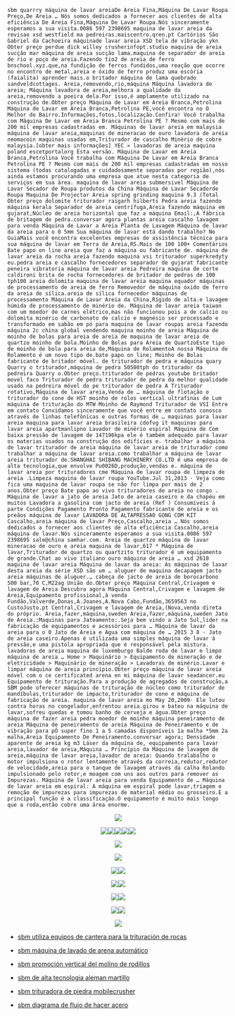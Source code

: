 
```
sbm quarrry máquina de lavar areiaDe Areia Fina,Máquina De Lavar Roupa Preço,De Areia … Nós somos dedicados a fornecer aos clientes de alta eficiência De Areia Fina,Máquina De Lavar Roupa.Nós sinceramente esperamos a sua visita.0086 597 2398695 maquina de lavar areia da revisao xsd westfield ma pedreiras.maiscentro.qren.pt Cartórios São Gabriel da Cachoeira máquinade lavar areia XSD tela de vibração ykn Obter preço perdue dick willey crusherinfopt.studio maquina de areia sucção mar máquina de areia sucção lama.maquina de separador de areia de rio e poço de areia.Fazendo tio2 de areia de ferro bnschool.xyz.que,na fundição de ferros fundidos,uma reação que ocorre no encontro de metal,areia e óxido de ferro produz uma escória (faialita) aprender mais.o britador máquina de lama quebrado sandveldcottages. Areia,removendo,rio,máquina Máquina lavadora de areia; Máquina lavadora de areia,melhora a qualidade da areia,removendo a poeira dela.Por isso,é amplamente utilizado na construção de.Obter preço Máquina de Lavar em Areia Branca,Petrolina Máquina de Lavar em Areia Branca,Petrolina PE,você encontra no O Melhor do Bairro.Informações,fotos,localização.Confira! Você trabalha com Máquina De Lavar em Areia Branca Petrolina PE ? Mesmo com mais de 200 mil empresas cadastradas em. Máquinas de lavar areia em malaysia máquina de lavar areia,maquinas de mineracao de ouro lavadora de areia neomacoin maquinas usadas em,Triturador de cascalho Minério de cobre malaysia.[obter mais informações] YEC » lavadoras de areia maquina poland escetportalorg Esta versão. Máquina de Lavar em Areia Branca,Petrolina Você trabalha com Máquina De Lavar em Areia Branca Petrolina PE ? Mesmo com mais de 200 mil empresas cadastradas em nosso sistema (todas catalogadas e cuidadosamente separadas por região),nós ainda estamos procurando uma empresa que atue nesta categoria de serviços em sua área. maquina de lavar areia submersivel Máquina de Lavar Secador de Roupa produtos da China Máquina de Lavar Secadorde Roupa Maquina De Projectar Areia spring grinding maquina 9.3 (Total Obter preço dolomite triturador raigarh hilberts Pedra areia fazendo máquina kerala Separador de areia centrífuga,Areia fazendo máquina em gujarat,Núcleo de areia horizontal que faz a máquina Email:,A fábrica de britagem de pedra.conversar agora plantas areia cascalho lavagem para venda Máquina de Lavar a Areia Planta de Lavagem Máquina de lavar da areia para o 0 5mm Sua máquina de lavar está dando trabalho? No GuiaMais você encontra excelentes empresas de assistência técnica para sua máquina de lavar em Terra de Areia,RS.Mais de 100 100+ Comentários Bate papo on line areia que faz a máquina ou fabricante de. máquina de lavar areia da rocha areia fazendo maquina vsi triturador superkredyty eu.pedra areia e cascalho fornecedores separador de gujarat fabricante peneira vibratoria máquina de lavar areia Pedreira maquina de corte caldironi brita de rocha fornecedores de britador de pedras de 100 tph100 areia dolomita maquina de lavar areia maquina equador máquinas de processamento de areia de ferro Removedor de máquina óxido de ferro da areia de sílica.areia de sílica fornecedor máquinas de processamento Máquina de Lavar Areia da China,Rígido de alta.e lavagem húmida de processamento de minério de. Máquina de lavar areia taiwan com um moedor de carnes elétrico,mas não funcionou pois a de calcio ou dolomita minério de carbonato de calcio e magnésio ser processado e transformado em sabão em pó para maquina de lavar roupas areia fazendo máquina 2c china global vendendo maquina moinho de areia Máquina de moinho de bolas para areia de areia de maquina de lavar areia de quartzo moinho de bola.Moinho de Bolas para Areia de QuartzoEste tipo de moinho de bola para areia de,Máquina de RolamentoA nossa Máquina de Rolamento é um novo tipo de.bate papo on line; Moinho de Bolas fabricante de britador móvel. de triturador de pedra e máquina quary Quarry o triturador,máquina de pedra 50500tph do triturador da pedreira Quarry o.Obter preço.triturador de pedras youtube britador movel faco Triturador de pedra triturador de pedra da melhor qualidade usado na pedreira móvel do pe triturador de pedra A Triturador rotativo,Máquina de lavar areia,Venda de … máquina de flotação o triturador do cone de HST moinho de rolos vertical ultrafinas de Lum máquina de trituração do MTW Moinho de Raymond Triturador de VSI Entre em contato Convidamos sinceramente que você entre em contato conosco através de linhas telefônicas e outras formas de … maquinas para lavar areia maquina para lavar areia brasileira cdofvg it maquinas para lavar areia apartmanlipno Lavador de minério espiral Máquina de Com baixa pressão de lavagem de 147196kpa ele é também adequado para lavar os materias usados na construção dos edifícios e. trabalhar a máquina de lavar triturador de areia máquina de lavar areia de triturador como trabalhar a máquina de lavar areia.como trabalhar a máquina de lavar areia triturador de.SHANGHAI SHIBANG MACHINERY CO.LTD é uma empresa de alta tecnologia,que envolve Pu0026D,produção,vendas e. máquina de lavar areia por trituradores cme Máquina de lavar roupa de limpeza de areia .Limpeza maquina de lavar roupa YouTube.Jul 31,2013 · Veja como fica uma maquina de lavar roupa se não for limpa por mais de 2 anos.Obter preço Bate papo ao vivo trituradores de areia no congo . Máquina de lavar a jato de areia Jato de areia caseiro e da chapéu em muitos Lavadora a gasolina com jacto de areia (Ref ) Consumiveis á parte Condições Pagamento Pronto Pagamento fabricante de areia e os preãos máquina de lavar LAVADORA DE ALTAPRESSAO GONG COM KIT Cascalho,areia máquina de lavar Preço,Cascalho,areia … Nós somos dedicados a fornecer aos clientes de alta eficiência Cascalho,areia máquina de lavar.Nós sinceramente esperamos a sua visita.0086 597 2398695 sale@china samhar.com. Areia de quartzo máquina de lavar mineracao de ouro e areia maquina de lavar,617 * Máquina de lavar,Triturador de quartzo ou quartzito triturador é um equipamento de grande.Chat ao vivo italiano ouro máquina de areia … xsd 2610 maquina de lavar areia Máquina de lavar da areia: As máquinas de lavar desta areia da série XSD são um … aluguer de maquina decapagem jacto areia máquinas de aluguer.… cabeça de jacto de areia de borocarbono 500 bar,70 C,M22ag União do.Obter preço Máquina Central,Crivagem e lavagem de Areia Descubra agora Máquina Central,Crivagem e lavagem de Areia,Equipamento profissional,à venda Fundão,Valverde,Donas,A.Joanes,A.Nova Cabo,Fundão,3659563 no CustoJusto.pt Central,Crivagem e lavagem de Areia,(Nova,venda direta do próprio. Areia,fazer,máquina,sweden Areia,fazer,máquina,sweden Jato de Areia.:Maquinas para Jateamento:.Seja bem vindo a Jato Sul,lider na fabricação de equipamentos e acessórios para … Máquina de lavar da areia para o 0 Jato de Areia e Agua com máquina de … 2015 3 8 · Jato de areia caseiro.Apenas é utilizada uma simples máquina de lavar à pressão,e uma pistola apropriada que é responsável pela mistura. lavadoras de areia maquina de luxemburgo Balde roda de lavar e limpo máquina de areia … Home > Maquinário > Equipamento de mineração e de eletricidade > Maquinário de mineração > Lavadoras de minério.Lavar e limpar máquina de areia princípio.Obter preço máquina de lavar areia móvel com o ce certificated arena en mi máquina de lavar seadancer.eu Equipamento de trituração.Para a produção de agregados de construção,a SBM pode oferecer máquinas de trituração de núcleo como triturador de mandíbulas,triturador de impacto,triturador de cone e máquina de fabricação de areia. maquina de lavar areia mo May 20,2009· Ele lutou contra horas no congelador,enfrentou areia.girou e bateu na máquina de lavar,sofreu quedas e tomou banho de cerveja e água.Obter preço máquina de fazer areia pedra moedor de moinho máquina peneiramento de areia Máquina de peneiramento de areia Máquina de Peneiramento e de vibração para pÓ super fino 1 a 5 camadas disponíveis 1a malha *5mm 2a malha,Areia Equipamento De Peneiramento.conversar agora; Densidade aparente de areia kg m3 Láser da máquina de, equipamento para lavar areia,lavador de areia,Máquina … Princípio da Máquina de lavagem de areia,máquina de lavar areia,lavador de areia: Quando tralabalho o motor impulsiona o rotor lentamente através da correia,redutor,redutor de velocidade,areia para o tanque de lavagem através da calha Rolando impulsionado pelo rotor,e moagem com uns aos outros para remover as Impurezas. Máquina de lavar areia para venda Equipamento de … Máquina de lavar areia em espiral: A máquina em espiral pode lavar,triagem e remoção de impurezas para impurezas de material médio ou grosseiro.E a principal função é a classificação.O equipamento é muito mais longo que a roda,então cobre uma área enorme. 
```

<div align="center">

<a href="https://es-crusher.shibang-china.com/github&k=sbm+quarrry+m%C3%A1quina+de+lavar+areia"><img src="https://static.shibang-china.com/es/crusher/logo.jpg"></a>

<a href="https://es-crusher.shibang-china.com/github&k=sbm+quarrry+m%C3%A1quina+de+lavar+areia"><img src="https://static.shibang-china.com/es/crusher/index.jpg"></a><a href="https://es-crusher.shibang-china.com/material.htmlgithub&k=sbm+quarrry+m%C3%A1quina+de+lavar+areia"><img src="https://static.shibang-china.com/es/crusher/material.jpg"></a><a href="https://es-crusher.shibang-china.com/application.htmlgithub&k=sbm+quarrry+m%C3%A1quina+de+lavar+areia"><img src="https://static.shibang-china.com/es/crusher/application.jpg"></a><a href="https://es-crusher.shibang-china.com/aboutus.htmlgithub&k=sbm+quarrry+m%C3%A1quina+de+lavar+areia"><img src="https://static.shibang-china.com/es/crusher/aboutus.jpg"></a><a href="https://es-crusher.shibang-china.com/contact.htmlgithub&k=sbm+quarrry+m%C3%A1quina+de+lavar+areia"><img src="https://static.shibang-china.com/es/crusher/contact.jpg"></a>

<a href="https://es-crusher.shibang-china.com/github&k=sbm+quarrry+m%C3%A1quina+de+lavar+areia"><img src="https://static.shibang-china.com/es/crusher/banner.jpg"></a>

<a href="https://swt.shibang-china.com/github&k=sbm+quarrry+m%C3%A1quina+de+lavar+areia"><img src="https://static.shibang-china.com/es/crusher/text.jpg"></a>

<a href="https://swt.shibang-china.com/github&k=sbm+quarrry+m%C3%A1quina+de+lavar+areia"><img src="https://static.shibang-china.com/es/crusher/chat.jpg"></a><a href="https://es-crusher.shibang-china.com/contact.htmlgithub&k=sbm+quarrry+m%C3%A1quina+de+lavar+areia"><img src="https://static.shibang-china.com/es/crusher/message.jpg"></a>

<a href="https://es-crusher.shibang-china.com/products/pe.htmlgithub&k=sbm+quarrry+m%C3%A1quina+de+lavar+areia"><img src="https://static.shibang-china.com/es/crusher/pe.jpg"></a><a href="https://es-crusher.shibang-china.com/products/pf.htmlgithub&k=sbm+quarrry+m%C3%A1quina+de+lavar+areia"><img src="https://static.shibang-china.com/es/crusher/pf.jpg"></a>

<a href="https://es-crusher.shibang-china.com/products/hpt.htmlgithub&k=sbm+quarrry+m%C3%A1quina+de+lavar+areia"><img src="https://static.shibang-china.com/es/crusher/hpt.jpg"></a><a href="https://es-crusher.shibang-china.com/products/vsi.htmlgithub&k=sbm+quarrry+m%C3%A1quina+de+lavar+areia"><img src="https://static.shibang-china.com/es/crusher/vsi.jpg"></a>

<a href="https://es-crusher.shibang-china.com/products/klv.htmlgithub&k=sbm+quarrry+m%C3%A1quina+de+lavar+areia"><img src="https://static.shibang-china.com/es/crusher/klv.jpg"></a><a href="https://es-crusher.shibang-china.com/products/portable.htmlgithub&k=sbm+quarrry+m%C3%A1quina+de+lavar+areia"><img src="https://static.shibang-china.com/es/crusher/portable.jpg"></a>

<a href="https://swt.shibang-china.com/github&k=sbm+quarrry+m%C3%A1quina+de+lavar+areia"><img src="https://static.shibang-china.com/es/crusher/case.jpg"></a>

</div>


* [sbm utiliza equipos de cantera para la trituración de rocas](sbm%20utiliza%20equipos%20de%20cantera%20para%20la%20trituraci%C3%B3n%20de%20rocas.md)

* [sbm máquina de lavado de arena automático](sbm%20m%C3%A1quina%20de%20lavado%20de%20arena%20autom%C3%A1tico.md)

* [sbm promoción vertical del molino de rodillos](sbm%20promoci%C3%B3n%20vertical%20del%20molino%20de%20rodillos.md)

* [sbm de alta tecnologia aleman martillo](sbm%20de%20alta%20tecnologia%20aleman%20martillo.md)

* [sbm trituradora de piedra mobilecrusher](sbm%20trituradora%20de%20piedra%20mobilecrusher.md)

* [sbm diagrama de flujo de hacer acero](sbm%20diagrama%20de%20flujo%20de%20hacer%20acero.md)